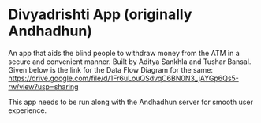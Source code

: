 # Divyadrishti App (originally Andhadhun)

An app that aids the blind people to withdraw money from the ATM in a secure and convenient manner. Built by Aditya Sankhla and Tushar Bansal. 
Given below is the link for the Data Flow Diagram for the same: https://drive.google.com/file/d/1Fr6uLouQSdvqC6BN0N3_jAYGp6Qs5-rw/view?usp=sharing

This app needs to be run along with the Andhadhun server for smooth user experience.

